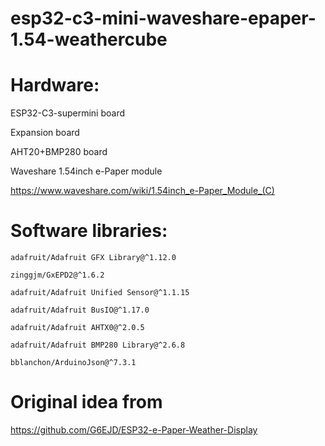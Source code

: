 # esp32-c3-mini-waveshare-epaper-1.54-weathercube

# Hardware:

ESP32-C3-supermini board

Expansion board

AHT20+BMP280 board

Waveshare 1.54inch e-Paper module

https://www.waveshare.com/wiki/1.54inch_e-Paper_Module_(C)


# Software libraries:

	adafruit/Adafruit GFX Library@^1.12.0
 
	zinggjm/GxEPD2@^1.6.2
 
	adafruit/Adafruit Unified Sensor@^1.1.15
 
	adafruit/Adafruit BusIO@^1.17.0
 
	adafruit/Adafruit AHTX0@^2.0.5
 
	adafruit/Adafruit BMP280 Library@^2.6.8
 
	bblanchon/ArduinoJson@^7.3.1
 
# Original idea from

https://github.com/G6EJD/ESP32-e-Paper-Weather-Display
